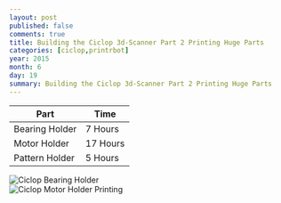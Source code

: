 ```yaml
---
layout: post
published: false
comments: true
title: Building the Ciclop 3d-Scanner Part 2 Printing Huge Parts
categories: [ciclop,printrbot]
year: 2015
month: 6
day: 19
summary: Building the Ciclop 3d-Scanner Part 2 Printing Huge Parts
---
```


<div class="table-responsive">
  <table class="table">
    <thead>
      <tr>
        <th>Part</th>
        <th>Time</th>
      </tr>
    </thead>
    <tbody>
      <tr>
        <td>Bearing Holder</td>
        <td>7 Hours</td>
      </tr>
      <tr>
        <td>Motor Holder</td>
        <td>17 Hours</td>
      </tr>
      <tr>
        <td>Pattern Holder</td>
        <td>5 Hours</td>
      </tr>
    </tbody>
  </table>
</div>

<div class="row">
  <div class="col-md-6">
    <img alt="Ciclop Bearing Holder" src="http://garthvh.com/assets/img/ciclop/ciclop_bearing_holder.jpg" class="img-responsive img-rounded" />
  </div>
  <div class="col-md-6">
    <img alt="Ciclop Motor Holder Printing" src="http://garthvh.com/assets/img/ciclop/ciclop_motor_holder_printing.jpg" class="img-responsive img-rounded" />
  </div>
</div>
